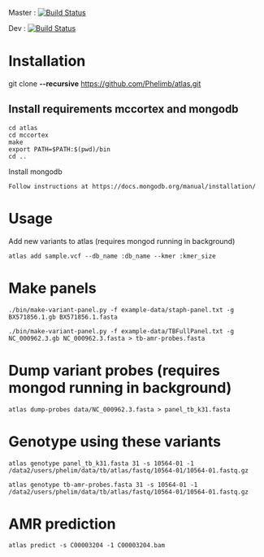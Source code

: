 Master : [![Build Status](https://travis-ci.com/Phelimb/atlas.svg?token=zS56Z2pmznVQKhUTxqcq&branch=master)](https://travis-ci.com/Phelimb/atlas)

Dev : [![Build Status](https://travis-ci.com/Phelimb/atlas.svg?token=zS56Z2pmznVQKhUTxqcq&branch=dev)](https://travis-ci.com/Phelimb/atlas)

# Installation

git clone **--recursive** https://github.com/Phelimb/atlas.git

## Install requirements mccortex and mongodb

	cd atlas
	cd mccortex
	make	
	export PATH=$PATH:$(pwd)/bin
	cd ..

Install mongodb

	Follow instructions at https://docs.mongodb.org/manual/installation/


# Usage

Add new variants to atlas (requires mongod running in background)

	atlas add sample.vcf --db_name :db_name --kmer :kmer_size

# Make panels

	./bin/make-variant-panel.py -f example-data/staph-panel.txt -g BX571856.1.gb BX571856.1.fasta

	./bin/make-variant-panel.py -f example-data/TBFullPanel.txt -g NC_000962.3.gb NC_000962.3.fasta > tb-amr-probes.fasta

# Dump variant probes (requires mongod running in background)

	atlas dump-probes data/NC_000962.3.fasta > panel_tb_k31.fasta

# Genotype using these variants

	atlas genotype panel_tb_k31.fasta 31 -s 10564-01 -1 /data2/users/phelim/data/tb/atlas/fastq/10564-01/10564-01.fastq.gz

	atlas genotype tb-amr-probes.fasta 31 -s 10564-01 -1 /data2/users/phelim/data/tb/atlas/fastq/10564-01/10564-01.fastq.gz

# AMR prediction

	atlas predict -s C00003204 -1 C00003204.bam


